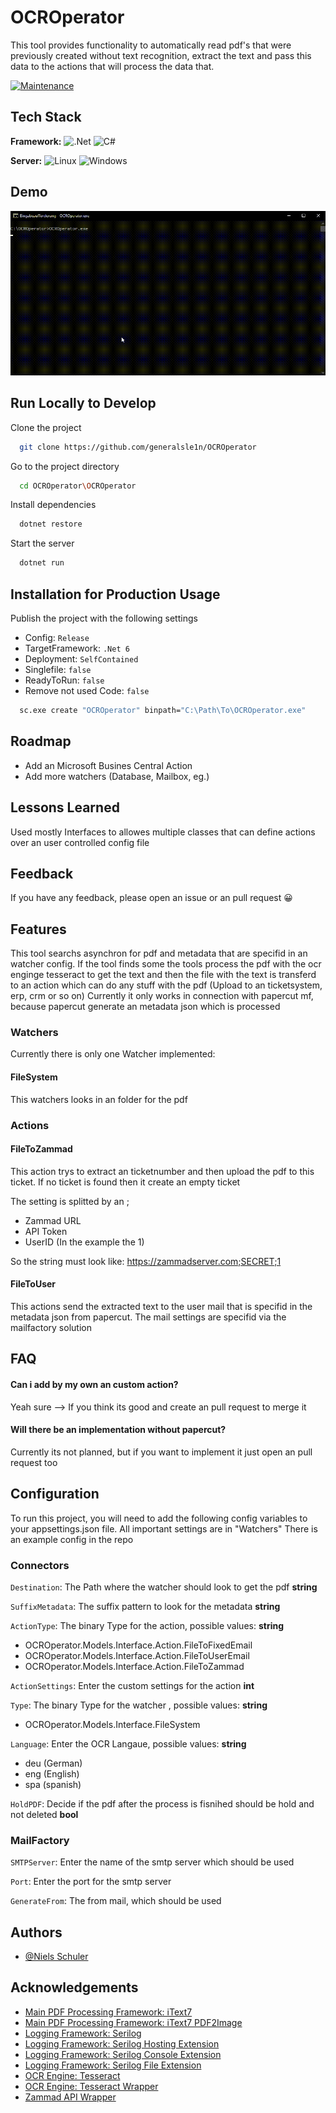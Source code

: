 # OCROperator

This tool provides functionality to automatically read pdf's that were previously created without text recognition, extract the text and pass this data to the actions that will process the data that.

[![Maintenance](https://img.shields.io/badge/Maintained%3F-yes-green.svg)](https://GitHub.com/Naereen/StrapDown.js/graphs/commit-activity)

 


## Tech Stack

**Framework:** ![.Net](https://img.shields.io/badge/.NET-5C2D91?style=for-the-badge&logo=.net&logoColor=white) 
![C#](https://img.shields.io/badge/c%23-%23239120.svg?style=for-the-badge&logo=c-sharp&logoColor=white)


**Server:** ![Linux](https://img.shields.io/badge/Linux-FCC624?style=for-the-badge&logo=linux&logoColor=black)
![Windows](https://img.shields.io/badge/Windows-0078D6?style=for-the-badge&logo=windows&logoColor=white)





## Demo

![App Screenshot](https://raw.githubusercontent.com/generalsle1n/OCROperator/master/blob/OCROperatorDemo.gif)


## Run Locally to Develop

Clone the project

```bash
  git clone https://github.com/generalsle1n/OCROperator
```

Go to the project directory

```bash
  cd OCROperator\OCROperator
```

Install dependencies

```bash
  dotnet restore
```

Start the server

```bash
  dotnet run
```


## Installation for Production Usage

Publish the project with the following settings
- Config:               ```Release```
- TargetFramework:      ```.Net 6```
- Deployment:           ```SelfContained```
- Singlefile:           ```false```
- ReadyToRun:           ```false```
- Remove not used Code: ```false```

```bash
  sc.exe create "OCROperator" binpath="C:\Path\To\OCROperator.exe"
```
    
## Roadmap

- Add an Microsoft Busines Central Action
- Add more watchers (Database, Mailbox, eg.)

## Lessons Learned

Used mostly Interfaces to allowes multiple classes that can define actions over an user controlled config file
## Feedback

If you have any feedback, please open an issue or an pull request 😀


## Features
This tool searchs asynchron for pdf and metadata that are specifid in an watcher config.
If the tool finds some the tools process the pdf with the ocr enginge tesseract to get the text and then the file with the text is transferd to an action which can do any stuff with the pdf (Upload to an ticketsystem, erp, crm or so on)
Currently it only works in connection with papercut mf, because papercut generate an metadata json which is processed

### Watchers
Currently there is only one Watcher implemented:

#### FileSystem
This watchers looks in an folder for the pdf

### Actions

#### FileToZammad
This action trys to extract an ticketnumber and then upload the pdf to this ticket.
If no ticket is found then it create an empty ticket

The setting is splitted by an ;
- Zammad URL
- API Token
- UserID (In the example the 1)

So the string must look like: https://zammadserver.com;SECRET;1


#### FileToUser

This actions send the extracted text to the user mail that is specifid in the metadata json from papercut.
The mail settings are specifid via the mailfactory solution
## FAQ

#### Can i add by my own an custom action?

Yeah sure --> If you think its good and create an pull request to merge it

#### Will there be an implementation without papercut?

Currently its not planned, but if you want to implement it just open an pull request too



## Configuration
To run this project, you will need to add the following config variables to your appsettings.json file.
All important settings are in "Watchers"
There is an example config in the repo
### Connectors


`Destination`: The Path where the watcher should look to get the pdf **string**

`SuffixMetadata`: The suffix pattern to look for the metadata **string**

`ActionType`: The binary Type for the action, possible values: **string**

- OCROperator.Models.Interface.Action.FileToFixedEmail
- OCROperator.Models.Interface.Action.FileToUserEmail
- OCROperator.Models.Interface.Action.FileToZammad

`ActionSettings`: Enter the custom settings for the action **int**

`Type`: The binary Type for the watcher , possible values: **string**

- OCROperator.Models.Interface.FileSystem

`Language`: Enter the OCR Langaue, possible values: **string**

- deu (German)
- eng (English)
- spa (spanish)

`HoldPDF`: Decide if the pdf after the process is fisnihed should be hold and not deleted **bool**

### MailFactory

`SMTPServer`: Enter the name of the smtp server which should be used

`Port`: Enter the port for the smtp server

`GenerateFrom`: The from mail, which should be used

## Authors

- [@Niels Schuler](https://github.com/generalsle1n/)


## Acknowledgements

 - [Main PDF Processing Framework: iText7](https://github.com/itext/itext7-dotnet)
 - [Main PDF Processing Framework: iText7 PDF2Image](https://github.com/thombrink/itext7.pdfimage)
 - [Logging Framework: Serilog](https://github.com/serilog/serilog)
 - [Logging Framework: Serilog Hosting Extension](https://github.com/serilog/serilog-extensions-hosting)
 - [Logging Framework: Serilog Console Extension](https://github.com/serilog/serilog-sinks-console)
 - [Logging Framework: Serilog File Extension](https://github.com/serilog/serilog-sinks-file)
 - [OCR Engine: Tesseract](https://github.com/tesseract-ocr/tesseract)
 - [OCR Engine: Tesseract Wrapper](https://github.com/serilog/serilog-sinks-file)
 - [Zammad API Wrapper](https://github.com/Asesjix/Zammad.Client)


